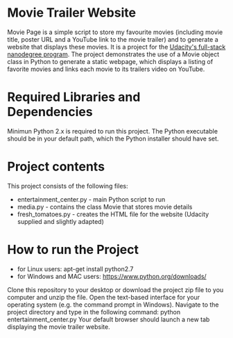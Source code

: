 # Movie Trailer Website
Movie Page is a simple script to store my favourite movies (including movie title, poster URL and a YouTube link to the movie trailer) and to generate a website that displays these movies. It is a project for the <a href="https://eu.udacity.com/course/full-stack-web-developer-nanodegree--nd004" target="_blank">Udacity's full-stack nanodegree program</a>. 
The project demonstrates the use of a Movie object class in Python to generate a static webpage, which displays a listing of favorite movies and links each movie to its trailers video on YouTube. 

# Required Libraries and Dependencies
Minimun Python 2.x is required to run this project. The Python executable should be in your default path, which the Python installer should have set.

# Project contents
This project consists of the following files:

- entertainment_center.py - main Python script to run
- media.py - contains the class Movie that stores movie details
- fresh_tomatoes.py - creates the HTML file for the website (Udacity supplied and slightly adapted)

# How to run the Project
- for Linux users: apt-get install python2.7
- for Windows and MAC users: https://www.python.org/downloads/

Clone this repository to your desktop or download the project zip file to you computer and unzip the file. Open the text-based interface for your operating system (e.g. the command prompt in Windows).
Navigate to the project directory and type in the following command:
python entertainment_center.py
Your default browser should launch a new tab displaying the movie trailer website.


